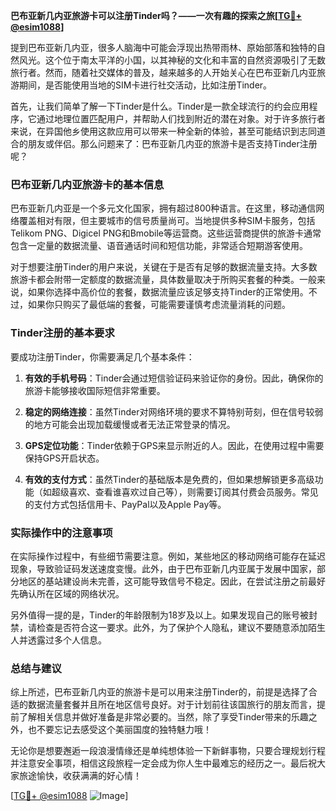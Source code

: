 **巴布亚新几内亚旅游卡可以注册Tinder吗？——一次有趣的探索之旅[[TG💪+ @esim1088](https://t.me/s/esim1088)]**

提到巴布亚新几内亚，很多人脑海中可能会浮现出热带雨林、原始部落和独特的自然风光。这个位于南太平洋的小国，以其神秘的文化和丰富的自然资源吸引了无数旅行者。然而，随着社交媒体的普及，越来越多的人开始关心在巴布亚新几内亚旅游期间，是否能使用当地的SIM卡进行社交活动，比如注册Tinder。

首先，让我们简单了解一下Tinder是什么。Tinder是一款全球流行的约会应用程序，它通过地理位置匹配用户，并帮助人们找到附近的潜在对象。对于许多旅行者来说，在异国他乡使用这款应用可以带来一种全新的体验，甚至可能结识到志同道合的朋友或伴侣。那么问题来了：巴布亚新几内亚的旅游卡是否支持Tinder注册呢？

### 巴布亚新几内亚旅游卡的基本信息

巴布亚新几内亚是一个多元文化国家，拥有超过800种语言。在这里，移动通信网络覆盖相对有限，但主要城市的信号质量尚可。当地提供多种SIM卡服务，包括Telikom PNG、Digicel PNG和Bmobile等运营商。这些运营商提供的旅游卡通常包含一定量的数据流量、语音通话时间和短信功能，非常适合短期游客使用。

对于想要注册Tinder的用户来说，关键在于是否有足够的数据流量支持。大多数旅游卡都会附带一定额度的数据流量，具体数量取决于所购买套餐的种类。一般来说，如果你选择中高价位的套餐，数据流量应该足够支持Tinder的正常使用。不过，如果你只购买了最低端的套餐，可能需要谨慎考虑流量消耗的问题。

### Tinder注册的基本要求

要成功注册Tinder，你需要满足几个基本条件：

1. **有效的手机号码**：Tinder会通过短信验证码来验证你的身份。因此，确保你的旅游卡能够接收国际短信非常重要。
   
2. **稳定的网络连接**：虽然Tinder对网络环境的要求不算特别苛刻，但在信号较弱的地方可能会出现加载缓慢或者无法正常登录的情况。

3. **GPS定位功能**：Tinder依赖于GPS来显示附近的人。因此，在使用过程中需要保持GPS开启状态。

4. **有效的支付方式**：虽然Tinder的基础版本是免费的，但如果想解锁更多高级功能（如超级喜欢、查看谁喜欢过自己等），则需要订阅其付费会员服务。常见的支付方式包括信用卡、PayPal以及Apple Pay等。

### 实际操作中的注意事项

在实际操作过程中，有些细节需要注意。例如，某些地区的移动网络可能存在延迟现象，导致验证码发送速度变慢。此外，由于巴布亚新几内亚属于发展中国家，部分地区的基站建设尚未完善，这可能导致信号不稳定。因此，在尝试注册之前最好先确认所在区域的网络状况。

另外值得一提的是，Tinder的年龄限制为18岁及以上。如果发现自己的账号被封禁，请检查是否符合这一要求。此外，为了保护个人隐私，建议不要随意添加陌生人并透露过多个人信息。

### 总结与建议

综上所述，巴布亚新几内亚的旅游卡是可以用来注册Tinder的，前提是选择了合适的数据流量套餐并且所在地区信号良好。对于计划前往该国旅行的朋友而言，提前了解相关信息并做好准备是非常必要的。当然，除了享受Tinder带来的乐趣之外，也不要忘记去感受这个美丽国度的独特魅力哦！

无论你是想要邂逅一段浪漫情缘还是单纯想体验一下新鲜事物，只要合理规划行程并注意安全事项，相信这段旅程一定会成为你人生中最难忘的经历之一。最后祝大家旅途愉快，收获满满的好心情！

[[TG💪+ @esim1088](https://t.me/s/esim1088) ![Image](https://i.postimg.cc/4NQfJmqS/Snipaste-2025-05-13-00-14-12.png)]